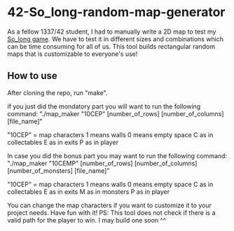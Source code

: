 # 42-So_long-random-map-generator

As a fellow 1337/42 student, I had to manually write a 2D map to test my [So_long game]([url](https://github.com/ELmounikor/Ninja-Froggy-s-Treasure-Hunt)). 
We have to test it in different sizes and combinations which can be time consuming for all of us. 
This tool builds rectangular random maps that is customizable to everyone's use!

## How to use

After cloning the repo, run "make".

if you just did the mondatory part you will want to run the following command:
"./map_maker "10CEP" [number_of_rows] [number_of_columns] [file_name]"

"10CEP" = map characters
    1 means walls 
    0 means empty space
    C as in collectables
    E as in exits
    P as in player

In case you did the bonus part you may want to run  the following command:
"./map_maker "10CEMP" [number_of_rows] [number_of_columns] [number_of_monsters] [file_name]"

"10CEP" = map characters
    1 means walls 
    0 means empty space
    C as in collectables
    E as in exits
    M as in monsters
    P as in player
    
You can change the map characters if you want to customize it to your project needs. Have fun with it!
PS: This tool does not check if there is a valid path for the player to win. I may build one soon ^^
